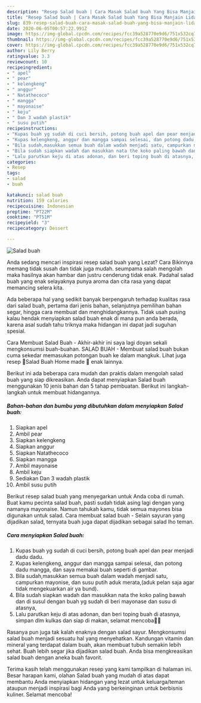 ```yaml
---
description: "Resep Salad buah | Cara Masak Salad buah Yang Bisa Manjain Lidah"
title: "Resep Salad buah | Cara Masak Salad buah Yang Bisa Manjain Lidah"
slug: 839-resep-salad-buah-cara-masak-salad-buah-yang-bisa-manjain-lidah
date: 2020-06-05T00:57:22.991Z
image: https://img-global.cpcdn.com/recipes/fcc39a528770e9d6/751x532cq70/salad-buah-foto-resep-utama.jpg
thumbnail: https://img-global.cpcdn.com/recipes/fcc39a528770e9d6/751x532cq70/salad-buah-foto-resep-utama.jpg
cover: https://img-global.cpcdn.com/recipes/fcc39a528770e9d6/751x532cq70/salad-buah-foto-resep-utama.jpg
author: Lily Berry
ratingvalue: 3.3
reviewcount: 10
recipeingredient:
- " apel"
- " pear"
- " kelengkeng"
- " anggur"
- " Natathecoco"
- " mangga"
- " mayonaise"
- " keju"
- " Dan 3 wadah plastik"
- " susu putih"
recipeinstructions:
- "Kupas buah yg sudah di cuci bersih, potong buah apel dan pear menjadi dadu dadu."
- "Kupas kelengkeng, anggur dan mangga sampai selesai, dan potong dadu mangga, dan saya memakai buah seperti di gambar."
- "Bila sudah,masukkan semua buah dalam wadah menjadi satu, campurkan mayonise, dan susu putih aduk merata,(aduk pelan saja agar tidak mengekuarkan air ya bund)."
- "Bila sudah siapkan wadah dan masukkan nata the koko paling bawah dan di susul dengan buah yg sudah di beri mayonase dan susu di atasnya,"
- "Lalu parutkan keju di atas adonan, dan beri toping buah di atasnya, simpan dlm kulkas dan siap di makan, selamat mencoba🙏🤗"
categories:
- Resep
tags:
- salad
- buah

katakunci: salad buah 
nutrition: 159 calories
recipecuisine: Indonesian
preptime: "PT22M"
cooktime: "PT51M"
recipeyield: "3"
recipecategory: Dessert

---
```



![Salad buah](https://img-global.cpcdn.com/recipes/fcc39a528770e9d6/751x532cq70/salad-buah-foto-resep-utama.jpg)

Anda sedang mencari inspirasi resep salad buah yang Lezat? Cara Bikinnya memang tidak susah dan tidak juga mudah. seumpama salah mengolah maka hasilnya akan hambar dan justru cenderung tidak enak. Padahal salad buah yang enak selayaknya punya aroma dan cita rasa yang dapat memancing selera kita.

Ada beberapa hal yang sedikit banyak berpengaruh terhadap kualitas rasa dari salad buah, pertama dari jenis bahan, selanjutnya pemilihan bahan segar, hingga cara membuat dan menghidangkannya. Tidak usah pusing kalau hendak menyiapkan salad buah enak di mana pun anda berada, karena asal sudah tahu triknya maka hidangan ini dapat jadi suguhan spesial.

Cara Membuat Salad Buah - Akhir-akhir ini saya lagi doyan sekali mengkonsumsi buah-buahan. SALAD BUAH - Membuat salad buah bukan cuma sekedar memasukan potongan buah ke dalam mangkuk. Lihat juga resep 🍓Salad Buah Home made 🍇 enak lainnya.


Berikut ini ada beberapa cara mudah dan praktis dalam mengolah salad buah yang siap dikreasikan. Anda dapat menyiapkan Salad buah menggunakan 10 jenis bahan dan 5 tahap pembuatan. Berikut ini langkah-langkah untuk membuat hidangannya.

<!--inarticleads1-->

##### Bahan-bahan dan bumbu yang dibutuhkan dalam menyiapkan Salad buah:

1. Siapkan  apel
1. Ambil  pear
1. Siapkan  kelengkeng
1. Siapkan  anggur
1. Siapkan  Natathecoco
1. Siapkan  mangga
1. Ambil  mayonaise
1. Ambil  keju
1. Sediakan  Dan 3 wadah plastik
1. Ambil  susu putih


Berikut resep salad buah yang menyegarkan untuk Anda coba di rumah. Buat kamu pecinta salad buah, pasti sudah tidak asing lagi dengan yang namanya mayonaise. Namun tahukah kamu, tidak semua mayones bisa digunakan untuk salad. Cara membuat salad buah - Selain sayuran yang dijadikan salad, ternyata buah juga dapat dijadikan sebagai salad lho teman. 

<!--inarticleads2-->

##### Cara menyiapkan Salad buah:

1. Kupas buah yg sudah di cuci bersih, potong buah apel dan pear menjadi dadu dadu.
1. Kupas kelengkeng, anggur dan mangga sampai selesai, dan potong dadu mangga, dan saya memakai buah seperti di gambar.
1. Bila sudah,masukkan semua buah dalam wadah menjadi satu, campurkan mayonise, dan susu putih aduk merata,(aduk pelan saja agar tidak mengekuarkan air ya bund).
1. Bila sudah siapkan wadah dan masukkan nata the koko paling bawah dan di susul dengan buah yg sudah di beri mayonase dan susu di atasnya,
1. Lalu parutkan keju di atas adonan, dan beri toping buah di atasnya, simpan dlm kulkas dan siap di makan, selamat mencoba🙏🤗


Rasanya pun juga tak kalah enaknya dengan salad sayur. Mengkonsumsi salad buah menjadi sesuatu hal yang menyehatkan. Kandungan vitamin dan mineral yang terdapat dalam buah, akan membuat tubuh semakin lebih sehat. Buah lebih segar jika dijadikan salad buah. Anda bisa mengkreasikan salad buah dengan aneka buah favorit. 

Terima kasih telah menggunakan resep yang kami tampilkan di halaman ini. Besar harapan kami, olahan Salad buah yang mudah di atas dapat membantu Anda menyiapkan hidangan yang lezat untuk keluarga/teman ataupun menjadi inspirasi bagi Anda yang berkeinginan untuk berbisnis kuliner. Selamat mencoba!
